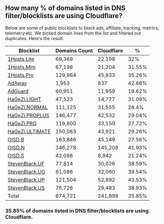 ## How many % of domains listed in DNS filter/blocklists are using Cloudflare?


Below are some of public blocklists to block ads, affiliate, tracking, metrics, telemetry etc.
We picked domain lines from the list and filtered out duplicates.
Here's the result.


| Blocklist | Domains Count | Cloudflare | % |
| --- | --- | --- | --- |
| [1Hosts.Lite](https://raw.githubusercontent.com/badmojr/1Hosts/master/Lite/hosts.win) | 69,369 | 22,198 | 32% |
| [1Hosts.Mini](https://raw.githubusercontent.com/badmojr/1Hosts/master/mini/hosts.win) | 67,198 | 21,204 | 31.55% |
| [1Hosts.Pro](https://raw.githubusercontent.com/badmojr/1Hosts/master/Pro/hosts.win) | 129,984 | 45,833 | 35.26% |
| [AdAway](https://raw.githubusercontent.com/AdAway/adaway.github.io/master/hosts.txt) | 1,953 | 837 | 42.86% |
| [AdGuard](https://adguardteam.github.io/AdGuardSDNSFilter/Filters/filter.txt) | 60,951 | 11,959 | 19.62% |
| [HaGeZi.LIGHT](https://raw.githubusercontent.com/hagezi/dns-blocklists/main/hosts/light.txt) | 47,523 | 14,777 | 31.09% |
| [HaGeZi.NORMAL](https://raw.githubusercontent.com/hagezi/dns-blocklists/main/hosts/multi.txt) | 111,125 | 31,555 | 28.4% |
| [HaGeZi.PROPLUS](https://raw.githubusercontent.com/hagezi/dns-blocklists/main/hosts/pro.plus.txt) | 146,477 | 42,532 | 29.04% |
| [HaGeZi.PRO](https://raw.githubusercontent.com/hagezi/dns-blocklists/main/hosts/pro.txt) | 119,600 | 33,150 | 27.72% |
| [HaGeZi.ULTIMATE](https://raw.githubusercontent.com/hagezi/dns-blocklists/main/hosts/ultimate.txt) | 150,083 | 43,921 | 29.26% |
| [OISD.B](https://big.oisd.nl/dnsmasq) | 163,846 | 45,149 | 27.56% |
| [OISD.N](https://nsfw.oisd.nl/dnsmasq) | 346,278 | 145,208 | 41.93% |
| [OISD.S](https://small.oisd.nl/dnsmasq) | 42,098 | 8,942 | 21.24% |
| [StevenBlack.UF](https://raw.githubusercontent.com/StevenBlack/hosts/master/alternates/fakenews/hosts) | 77,814 | 30,026 | 38.59% |
| [StevenBlack.UG](https://raw.githubusercontent.com/StevenBlack/hosts/master/alternates/gambling/hosts) | 81,086 | 32,060 | 39.54% |
| [StevenBlack.UP](https://raw.githubusercontent.com/StevenBlack/hosts/master/alternates/porn/hosts) | 121,504 | 52,892 | 43.53% |
| [StevenBlack.US](https://raw.githubusercontent.com/StevenBlack/hosts/master/alternates/social/hosts) | 75,726 | 29,483 | 38.93% |
| Total | 674,721 | 241,898 | 35.85% |


### 35.85% of domains listed in DNS filter/blocklists are using Cloudflare.